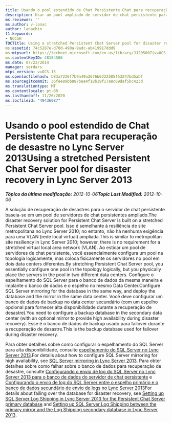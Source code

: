 ```yaml
---
title: Usando o pool estendido de Chat Persistente Chat para recuperação de desastre
description: Usar um pool ampliado de servidor de chat persistente para recuperação de desastres.
ms.reviewer: ''
ms.author: v-lanac
author: lanachin
f1.keywords:
- NOCSH
TOCTitle: Using a stretched Persistent Chat Server pool for disaster recovery
ms:assetid: 74c5287e-d70d-490a-9adc-ab419917ddd9
ms:mtpsurl: https://technet.microsoft.com/en-us/library/JJ205007(v=OCS.15)
ms:contentKeyID: 48184506
ms.date: 07/23/2014
manager: serdars
mtps_version: v=OCS.15
ms.openlocfilehash: b83a7226f7b9a49a2676b6222505f53247bd5abf
ms.sourcegitcommit: 36fee89bb887bea4f18b19f17a8c69daf5bc423d
ms.translationtype: MT
ms.contentlocale: pt-BR
ms.lasthandoff: 11/26/2020
ms.locfileid: "49436087"
---
```

# <a name="using-a-stretched-persistent-chat-server-pool-for-disaster-recovery-in-lync-server-2013"></a><span data-ttu-id="bbe7a-103">Usando o pool estendido de Chat Persistente Chat para recuperação de desastre no Lync Server 2013</span><span class="sxs-lookup"><span data-stu-id="bbe7a-103">Using a stretched Persistent Chat Server pool for disaster recovery in Lync Server 2013</span></span>

<div data-xmlns="http://www.w3.org/1999/xhtml">

<div class="topic" data-xmlns="http://www.w3.org/1999/xhtml" data-msxsl="urn:schemas-microsoft-com:xslt" data-cs="https://msdn.microsoft.com/">

<div data-asp="https://msdn2.microsoft.com/asp">



</div>

<div id="mainSection">

<div id="mainBody"><span data-ttu-id="bbe7a-104">

<span> </span></span><span class="sxs-lookup"><span data-stu-id="bbe7a-104">

<span> </span></span></span>

<span data-ttu-id="bbe7a-105">_**Tópico da última modificação:** 2012-10-06_</span><span class="sxs-lookup"><span data-stu-id="bbe7a-105">_**Topic Last Modified:** 2012-10-06_</span></span>

<span data-ttu-id="bbe7a-106">A solução de recuperação de desastres para o servidor de chat persistente baseia-se em um pool de servidores de chat persistentes ampliado.</span><span class="sxs-lookup"><span data-stu-id="bbe7a-106">The disaster recovery solution for Persistent Chat Server is built on a stretched Persistent Chat Server pool.</span></span> <span data-ttu-id="bbe7a-107">Isso é semelhante à resiliência de site metropolitana no Lync Server 2010; no entanto, não há nenhuma exigência para uma VLAN (rede local virtual) ampliada.</span><span class="sxs-lookup"><span data-stu-id="bbe7a-107">This is similar to metropolitan site resiliency in Lync Server 2010; however, there is no requirement for a stretched virtual local area network (VLAN).</span></span> <span data-ttu-id="bbe7a-108">Ao esticar um pool de servidores de chat persistente, você essencialmente configura um pool na topologia logicamente, mas coloca fisicamente os servidores no pool em dois data centers diferentes.</span><span class="sxs-lookup"><span data-stu-id="bbe7a-108">By stretching Persistent Chat Server pool, you essentially configure one pool in the topology logically, but you physically place the servers in the pool in two different data centers.</span></span> <span data-ttu-id="bbe7a-109">Configure o espelhamento do SQL Server para o banco de dados da mesma maneira e implante o banco de dados e o espelho no mesmo Data Center.</span><span class="sxs-lookup"><span data-stu-id="bbe7a-109">Configure SQL Server mirroring for the database in the same way, and deploy the database and the mirror in the same data center.</span></span> <span data-ttu-id="bbe7a-110">Você deve configurar um banco de dados de backup no data center secundário (com um espelho opcional para fornecer alta disponibilidade durante a recuperação de desastre).</span><span class="sxs-lookup"><span data-stu-id="bbe7a-110">You need to configure a backup database in the secondary data center (with an optional mirror to provide high availability during disaster recovery).</span></span> <span data-ttu-id="bbe7a-111">Esse é o banco de dados de backup usado para failover durante a recuperação de desastre.</span><span class="sxs-lookup"><span data-stu-id="bbe7a-111">This is the backup database used for failover during disaster recovery.</span></span>

<span data-ttu-id="bbe7a-112">Para obter detalhes sobre como configurar o espelhamento do SQL Server para alta disponibilidade, consulte [espelhamento do SQL Server no Lync Server 2013](lync-server-2013-sql-server-mirroring.md).</span><span class="sxs-lookup"><span data-stu-id="bbe7a-112">For details about how to configure SQL Server mirroring for high availability, see [SQL Server mirroring in Lync Server 2013](lync-server-2013-sql-server-mirroring.md).</span></span> <span data-ttu-id="bbe7a-113">Para obter detalhes sobre como falhar sobre o banco de dados para recuperação de desastre, consulte [Configurando o envio de log do SQL Server no Lync Server 2013 para o banco de dados do servidor de chat persistente](lync-server-2013-setting-up-sql-server-log-shipping-for-the-persistent-chat-server-primary-database.md) e [Configurando o envio de log do SQL Server entre o espelho primário e o banco de dados secundário de envio de logs no Lync Server 2013](lync-server-2013-set-up-log-shipping-secondary-database.md)</span><span class="sxs-lookup"><span data-stu-id="bbe7a-113">For details about failing over the database for disaster recovery, see [Setting up SQL Server Log Shipping in Lync Server 2013 for the Persistent Chat Server primary database](lync-server-2013-setting-up-sql-server-log-shipping-for-the-persistent-chat-server-primary-database.md) and [Setting up SQL Server Log Shipping between the primary mirror and the Log Shipping secondary database in Lync Server 2013](lync-server-2013-set-up-log-shipping-secondary-database.md).</span></span>

<span data-ttu-id="bbe7a-114"></div>

<span> </span>

</div>

</div>

</span><span class="sxs-lookup"><span data-stu-id="bbe7a-114"></div>

<span> </span>

</div>

</div>

</span></span></div>

